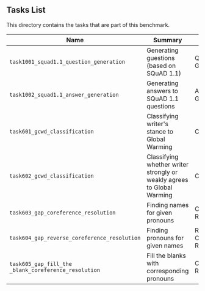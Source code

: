 ## Tasks List 

This directory contains the tasks that are part of this benchmark. 


Name | Summary | Category
---- | ----------- | --------
`task1001_squad1.1_question_generation` | Generating guestions (based on SQuAD 1.1) | Question Generation  
`task1002_squad1.1_answer_generation` | Generating answers to SQuAD 1.1 questions | Answer Generation
`task601_gcwd_classification` | Classifying writer's stance to Global Warming | Classification
`task602_gcwd_classification` | Classifying whether writer strongly or weakly agrees to Global Warming | Classification
`task603_gap_coreference_resolution` | Finding names for given pronouns | Coreference Resolution
`task604_gap_reverse_coreference_resolution` | Finding pronouns for given names | Reverse Coreference Resolution
`task605_gap_fill_the _blank_coreference_resolution` | Fill the blanks with corresponding pronouns | Coreference Resolution